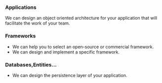 ### Applications

We can design an object oriented architecture for your application that will facilitate the work of your team.

### Frameworks

-   We can help you to select an open-source or commercial framework.
-   We can design and implement a specific framework.

### Databases,Entities...

-   We can design the persistence layer of your application.
